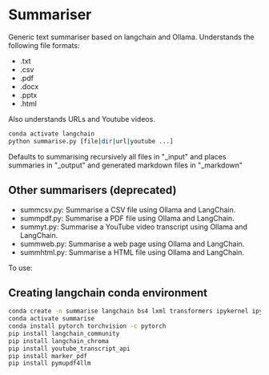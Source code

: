 # Summariser

Generic text summariser based on langchain and Ollama. Understands the
following file formats:

* .txt
* .csv
* .pdf
* .docx
* .pptx
* .html

Also understands URLs and Youtube videos.

```sh
conda activate langchain
python summarise.py [file|dir|url|youtube ...]
```

Defaults to summarising recursively all files in "_input" and places summaries
in "_output" and generated markdown files in "_markdown"

## Other summarisers (deprecated)

* summcsv.py: Summarise a CSV file using Ollama and LangChain.
* summpdf.py: Summarise a PDF file using Ollama and LangChain.
* summyt.py: Summarise a YouTube video transcript using Ollama and LangChain.
* summweb.py: Summarise a web page using Ollama and LangChain.
* summhtml.py: Summarise a HTML file using Ollama and LangChain.

To use:

## Creating langchain conda environment

```sh
conda create -n summarise langchain bs4 lxml transformers ipykernel ipywidgets pytube pypdf tiktoken pypandoc
conda activate summarise
conda install pytorch torchvision -c pytorch
pip install langchain_community
pip install langchain_chroma
pip install youtube_transcript_api
pip install marker_pdf
pip install pymupdf4llm
```
